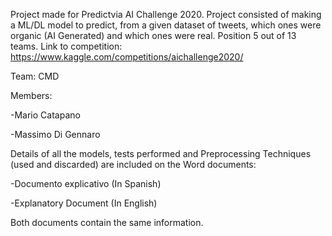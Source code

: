 Project made for Predictvia AI Challenge 2020.
Project consisted of making a ML/DL model to predict, from a given dataset of tweets, which ones were organic (AI Generated) and which ones were real.
Position 5 out of 13 teams. Link to competition: https://www.kaggle.com/competitions/aichallenge2020/

Team: CMD

Members:

-Mario Catapano

-Massimo Di Gennaro

Details of all the models, tests performed and Preprocessing Techniques (used and discarded) are included on the Word documents:

-Documento explicativo (In Spanish)

-Explanatory Document (In English)

Both documents contain the same information.


